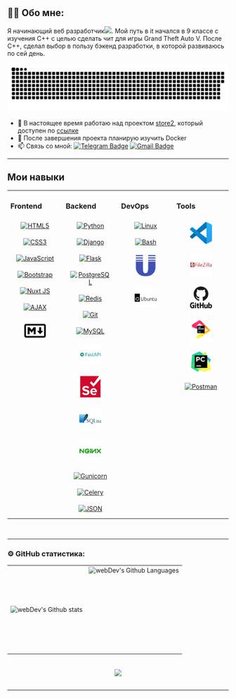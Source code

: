 ## :man_technologist: Обо мне:

Я начинающий веб разработчик<img src="https://media.giphy.com/media/WUlplcMpOCEmTGBtBW/giphy.gif" width="30px">. Мой путь в it начался в 9 классе с изучения C++ с целью сделать чит для игры Grand Theft Auto V. После C++, сделал выбор в пользу бэкенд разработки, в которой развиваюсь по сей день.

<p align="center">
 <img width="600" src="github-snake.svg" alt="snake"/>
</p>


- :department_store: В настоящее время работаю над проектом [store2](https://github.com/saltitc/store2), который доступен по [ссылке](https://saltitc.ru)
- :whale: После завершения проекта планирую изучить Docker
- :mailbox: Связь со мной: [![Telegram Badge](https://img.shields.io/badge/-saltitc-blue?style=flat&logo=Telegram&logoColor=white)](https://t.me/saltitc) [![Gmail Badge](https://img.shields.io/badge/-Gmail-red?style=flat&logo=Gmail&logoColor=white)](mailto:saltinthecut@gmail.com)

     

--- 


## Мои навыки  
<table><tr><td valign="top" width="25%">



### Frontend  
<div align="center">  
<a href="https://en.wikipedia.org/wiki/HTML5" target="_blank"><img style="margin: 10px" src="https://profilinator.rishav.dev/skills-assets/html5-original-wordmark.svg" alt="HTML5" height="50" /></a>  
<a href="https://www.w3schools.com/css/" target="_blank"><img style="margin: 10px" src="https://profilinator.rishav.dev/skills-assets/css3-original-wordmark.svg" alt="CSS3" height="50" /></a>  
<a href="https://www.javascript.com/" target="_blank"><img style="margin: 10px" src="https://profilinator.rishav.dev/skills-assets/javascript-original.svg" alt="JavaScript" height="50" /></a>  
<a href="https://getbootstrap.com/docs/3.4/javascript/" target="_blank"><img style="margin: 10px" src="https://profilinator.rishav.dev/skills-assets/bootstrap-plain.svg" alt="Bootstrap" height="50" /></a>  
<a href="https://nuxtjs.org/" target="_blank"><img style="margin: 10px" src="https://profilinator.rishav.dev/skills-assets/nuxt.png" alt="Nuxt JS" height="50" /></a>
<a href="https://ru.wikipedia.org/wiki/AJAX" target="_blank"><img style="margin: 10px" src="https://logowik.com/content/uploads/images/ajax2010.jpg" alt="AJAX" height="50" /></a>  
<a href="https://www.markdownguide.org" target="_blank"><img style="margin: 10px" src="https://github.com/devicons/devicon/blob/master/icons/markdown/markdown-original.svg" alt="Markdown" height="50" /></a>  
</div>

</td><td valign="top" width="25%">



### Backend  
<div align="center">  
<a href="https://www.python.org/" target="_blank"><img style="margin: 10px" src="https://profilinator.rishav.dev/skills-assets/python-original.svg" alt="Python" height="50" /></a>  
<a href="https://www.djangoproject.com/" target="_blank"><img style="margin: 10px" src="https://profilinator.rishav.dev/skills-assets/django-original.svg" alt="Django" height="50" /></a>  
<a href="https://flask.palletsprojects.com/" target="_blank"><img style="margin: 10px" src="https://profilinator.rishav.dev/skills-assets/flask.png" alt="Flask" height="50" /></a>  
<a href="https://www.postgresql.org/" target="_blank"><img style="margin: 10px" src="https://profilinator.rishav.dev/skills-assets/postgresql-original-wordmark.svg" alt="PostgreSQL" height="50" /></a>  
<a href="https://redis.io/" target="_blank"><img style="margin: 10px" src="https://profilinator.rishav.dev/skills-assets/redis-original-wordmark.svg" alt="Redis" height="50" /></a>  
<a href="https://github.com/" target="_blank"><img style="margin: 10px" src="https://profilinator.rishav.dev/skills-assets/git-scm-icon.svg" alt="Git" height="50" /></a>  
<a href="https://www.mysql.com/" target="_blank"><img style="margin: 10px" src="https://profilinator.rishav.dev/skills-assets/mysql-original-wordmark.svg" alt="MySQL" height="50"/></a>  
<a href="https://fastapi.tiangolo.com" target="_blank"><img style="margin: 10px" src="https://github.com/devicons/devicon/blob/master/icons/fastapi/fastapi-original-wordmark.svg" alt="FastAPI" height="50" /></a>  
<a href="https://www.selenium.dev" target="_blank"><img style="margin: 10px" src="https://github.com/devicons/devicon/blob/master/icons/selenium/selenium-original.svg" alt="Selenium" height="50" /></a>  
<a href="https://www.sqlite.org/index.html" target="_blank"><img style="margin: 10px" src="https://github.com/devicons/devicon/blob/master/icons/sqlite/sqlite-original-wordmark.svg" alt="SQLite" height="50" /></a>  
<a href="https://nginx.org/ru/" target="_blank"><img style="margin: 10px" src="https://github.com/devicons/devicon/blob/master/icons/nginx/nginx-original.svg" alt="Nginx" height="50" /></a>  
<a href="https://gunicorn.org" target="_blank"><img style="margin: 10px" src="https://www.vectorlogo.zone/logos/gunicorn/gunicorn-ar21.svg" alt="Gunicorn" height="50" /></a>  
<a href="https://docs.celeryq.dev/en/stable/index.html" target="_blank"><img style="margin: 10px" src="https://www.fullstackpython.com/img/logos/celery.png" alt="Celery" width="70" height="20" /></a>  
<a href="[https://gunicorn.org](https://ru.wikipedia.org/wiki/JSON)" target="_blank"><img style="margin: 10px" src="https://cdn-icons-png.flaticon.com/512/136/136525.png" alt="JSON" height="50" /></a>  
</div>
</td><td valign="top" width="25%">



### DevOps  
<div align="center">  
<a href="https://www.linux.org/" target="_blank"><img style="margin: 10px" src="https://profilinator.rishav.dev/skills-assets/linux-original.svg" alt="Linux" height="50" /></a>  
<a href="https://www.gnu.org/software/bash/" target="_blank"><img style="margin: 10px" src="https://profilinator.rishav.dev/skills-assets/gnu_bash-icon.svg" alt="Bash" height="50" /></a>  
<a href="https://www.linux.org/" target="_blank"><img style="margin: 10px" src="https://github.com/devicons/devicon/blob/master/icons/unix/unix-original.svg" alt="UNIX" height="50" /></a> 
<a href="https://ubuntu.com" target="_blank"><img style="margin: 10px" src="https://github.com/devicons/devicon/blob/master/icons/ubuntu/ubuntu-plain-wordmark.svg" alt="Ubuntu" height="50" /></a> 
</div>

<td valign="top" width="25%">



### Tools  
<div align="center"> 
<a href="https://code.visualstudio.com" target="_blank"><img style="margin: 10px" src="https://github.com/devicons/devicon/blob/master/icons/vscode/vscode-original.svg" alt="VSCode" height="50" /></a>  
<a href="https://filezilla.ru" target="_blank"><img style="margin: 10px" src="https://github.com/devicons/devicon/blob/master/icons/filezilla/filezilla-plain-wordmark.svg" alt="Filezilla" height="50" /></a> 
<a href="https://github.com" target="_blank"><img style="margin: 10px" src="https://github.com/devicons/devicon/blob/master/icons/github/github-original-wordmark.svg" alt="GitHub" height="50" /></a> 
<a href="https://www.jetbrains.com" target="_blank"><img style="margin: 10px" src="https://github.com/devicons/devicon/blob/master/icons/jetbrains/jetbrains-original.svg" alt="JetBrains" height="50" /></a> 
<a href="https://www.jetbrains.com" target="_blank"><img style="margin: 10px" src="https://github.com/devicons/devicon/blob/master/icons/pycharm/pycharm-original.svg" alt="PyCharm" height="50" /></a> 
<a href="https://www.postman.com" target="_blank"><img style="margin: 10px" src="https://www.svgrepo.com/show/354202/postman-icon.svg" alt="Postman" height="50" /></a> 

</div>


</div>

</td>
</div>

</td></tr></table>  
  

<br/>  

 

---


### ⚙️ GitHub статистика:

<table>
  <tr>
    <td>
      <img align="left" src="http://github-readme-streak-stats.herokuapp.com?user=saltitc&theme=dark&background=000000" alt="webDev's Github stats" />
    </td>
    <td>
      <img height="195px" align="right" alt="webDev's Github Languages" src="https://github-readme-stats-sigma-five.vercel.app/api/top-langs/?username=saltitc&layout=compact&theme=vision-friendly-dark" />
    </td>
  </tr>
</table>

<br/>  

<div align="center">
<img src="https://komarev.com/ghpvc/?username=saltitc&&style=flat-square" align="center" />
</div>  
  

<br/>  


---
